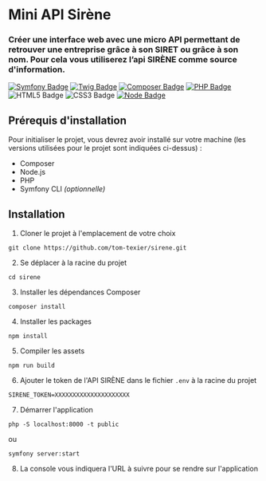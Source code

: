 # Mini API Sirène
### Créer une interface web avec une micro API permettant de retrouver une entreprise grâce à son SIRET ou grâce à son nom. Pour cela vous utiliserez l’api SIRÈNE comme source d'information.

[![Symfony Badge](https://img.shields.io/badge/Symfony-5.4-000000?style=flat-square&logo=symfony&logoColor=white/)](https://symfony.com/)
[![Twig Badge](https://img.shields.io/badge/Twig-3.8-bacf29?style=flat-square&logo=symfony&logoColor=white/)](https://twig.symfony.com/)
[![Composer Badge](https://img.shields.io/badge/Composer-2.5.5-6c3e22?style=flat-square&logo=composer&logoColor=white/)](https://getcomposer.org/)
[![PHP Badge](https://img.shields.io/badge/PHP-7.4-7a86b8?style=flat-square&logo=php&logoColor=white/)](https://www.php.net/)
![HTML5 Badge](https://img.shields.io/badge/HTML-5-e34f26?style=flat-square&logo=html5&logoColor=white/)
![CSS3 Badge](https://img.shields.io/badge/CSS-3-1572B6?style=flat-square&logo=css3&logoColor=white/)
[![Node Badge](https://img.shields.io/badge/Node-14.21.3-339933?style=flat-square&logo=Node.js&logoColor=white/)](https://nodejs.org/fr/)

## Prérequis d'installation
Pour initialiser le projet, vous devrez avoir installé sur votre machine (les versions utilisées pour le projet sont indiquées ci-dessus) :
- Composer
- Node.js
- PHP
- Symfony CLI *(optionnelle)*

## Installation

1. Cloner le projet à l'emplacement de votre choix
```shell
git clone https://github.com/tom-texier/sirene.git
```

2. Se déplacer à la racine du projet
```shell
cd sirene
```

3. Installer les dépendances Composer
```shell
composer install
```

4. Installer les packages
```shell
npm install
```

5. Compiler les assets
```shell
npm run build
```

6. Ajouter le token de l'API SIRÈNE dans le fichier `.env` à la racine du projet
```dotenv
SIRENE_TOKEN=XXXXXXXXXXXXXXXXXXXXX
```

7. Démarrer l'application
```shell
php -S localhost:8000 -t public
```
ou
```shell
symfony server:start
```

8. La console vous indiquera l'URL à suivre pour se rendre sur l'application